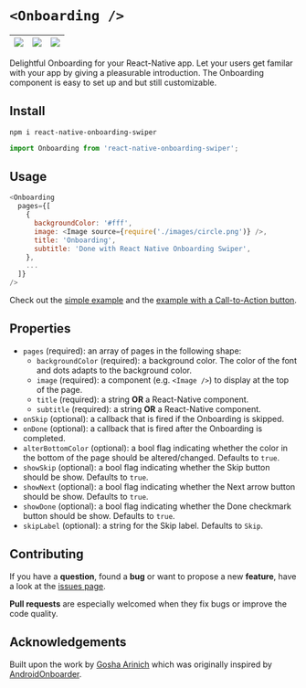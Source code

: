 # `<Onboarding />`

| ![](demo/simple1.png) | ![](demo/simple2.png) | ![](demo/simple3.png) |
| --- | --- | --- |

Delightful Onboarding for your React-Native app. Let your users get familar with your app by giving a pleasurable introduction. The Onboarding component is easy to set up and but still customizable.

## Install

```
npm i react-native-onboarding-swiper
```

```js
import Onboarding from 'react-native-onboarding-swiper';
```

## Usage

```js
<Onboarding
  pages={[
    {
      backgroundColor: '#fff',
      image: <Image source={require('./images/circle.png')} />,
      title: 'Onboarding',
      subtitle: 'Done with React Native Onboarding Swiper',
    },
    ...
  ]}
/>
```

Check out the [simple example](examples/Simple.js) and the [example with a Call-to-Action button](examples/WithCTA.js).

## Properties

* `pages` (required): an array of pages in the following shape:
  * `backgroundColor` (required): a background color. The color of the font and dots adapts to the background color.
  * `image` (required): a component (e.g. `<Image />`) to display at the top of the page.
  * `title` (required): a string **OR** a React-Native component.
  * `subtitle` (required): a string **OR** a React-Native component.
* `onSkip` (optional): a callback that is fired if the Onboarding is skipped.
* `onDone` (optional): a callback that is fired after the Onboarding is completed.
* `alterBottomColor` (optional): a bool flag indicating whether the color in the bottom of the page should be altered/changed. Defaults to `true`.
* `showSkip` (optional): a bool flag indicating whether the Skip button should be show. Defaults to `true`.
* `showNext` (optional): a bool flag indicating whether the Next arrow button should be show. Defaults to `true`.
* `showDone` (optional): a bool flag indicating whether the Done checkmark button should be show. Defaults to `true`.
* `skipLabel` (optional): a string for the Skip label. Defaults to `Skip`.

## Contributing

If you have a **question**, found a **bug** or want to propose a new **feature**, have a look at the [issues page](https://github.com/jfilter/react-native-onboarding-swiper/issues).

**Pull requests** are especially welcomed when they fix bugs or improve the code quality.


## Acknowledgements
Built upon the work by [Gosha Arinich](https://github.com/goshakkk/react-native-simple-onboarding) which was originally inspired by [AndroidOnboarder](https://github.com/chyrta/AndroidOnboarder).

